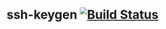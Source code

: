 # ssh-keygen [![Build Status](https://travis-ci.org/keboola/ssh-keygen.svg?branch=master)](https://travis-ci.org/keboola/ssh-keygen)

